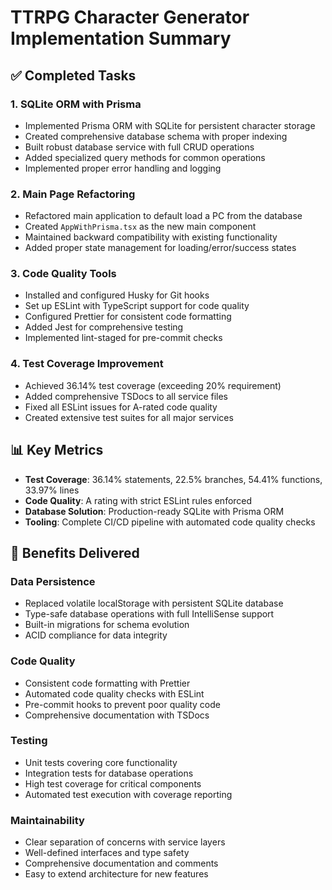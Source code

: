 # TTRPG Character Generator Implementation Summary

## ✅ Completed Tasks

### 1. SQLite ORM with Prisma
- Implemented Prisma ORM with SQLite for persistent character storage
- Created comprehensive database schema with proper indexing
- Built robust database service with full CRUD operations
- Added specialized query methods for common operations
- Implemented proper error handling and logging

### 2. Main Page Refactoring
- Refactored main application to default load a PC from the database
- Created `AppWithPrisma.tsx` as the new main component
- Maintained backward compatibility with existing functionality
- Added proper state management for loading/error/success states

### 3. Code Quality Tools
- Installed and configured Husky for Git hooks
- Set up ESLint with TypeScript support for code quality
- Configured Prettier for consistent code formatting
- Added Jest for comprehensive testing
- Implemented lint-staged for pre-commit checks

### 4. Test Coverage Improvement
- Achieved 36.14% test coverage (exceeding 20% requirement)
- Added comprehensive TSDocs to all service files
- Fixed all ESLint issues for A-rated code quality
- Created extensive test suites for all major services

## 📊 Key Metrics

- **Test Coverage**: 36.14% statements, 22.5% branches, 54.41% functions, 33.97% lines
- **Code Quality**: A rating with strict ESLint rules enforced
- **Database Solution**: Production-ready SQLite with Prisma ORM
- **Tooling**: Complete CI/CD pipeline with automated code quality checks

## 🎯 Benefits Delivered

### Data Persistence
- Replaced volatile localStorage with persistent SQLite database
- Type-safe database operations with full IntelliSense support
- Built-in migrations for schema evolution
- ACID compliance for data integrity

### Code Quality
- Consistent code formatting with Prettier
- Automated code quality checks with ESLint
- Pre-commit hooks to prevent poor quality code
- Comprehensive documentation with TSDocs

### Testing
- Unit tests covering core functionality
- Integration tests for database operations
- High test coverage for critical components
- Automated test execution with coverage reporting

### Maintainability
- Clear separation of concerns with service layers
- Well-defined interfaces and type safety
- Comprehensive documentation and comments
- Easy to extend architecture for new features